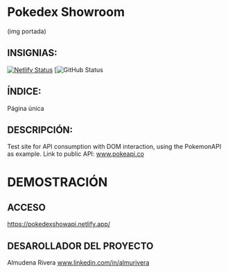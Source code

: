 # Pokedex Showroom
(img portada)

## INSIGNIAS:
[![Netlify Status](https://api.netlify.com/api/v1/badges/511dc1c6-6b40-4d62-a5ea-992e20773cea/deploy-status)](https://app.netlify.com/sites/pokedexshowapi/deploys)
[![GitHub Status](https://img.shields.io/github/actions/workflow/status/https%3A%2F%2Fgithub.com%2FDenaRi97/https%3A%2F%2Fgithub.com%2FDenaRi97%2FPokemonApi)

## ÍNDICE:
Página única

## DESCRIPCIÓN:
Test site for API consumption with DOM interaction, using the PokemonAPI as example.
Link to public API: www.pokeapi.co

# DEMOSTRACIÓN

## ACCESO
https://pokedexshowapi.netlify.app/

## DESAROLLADOR DEL PROYECTO
Almudena Rivera 
www.linkedin.com/in/almurivera
